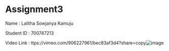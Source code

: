 # Assignment3

Name : Lalitha Sowjanya Kamuju

Student ID : 700747213

Video Link : ttps://vimeo.com/906227961/bec83af3d4?share=copy![image](https://github.com/sowjanya-kamuju/Assignment3/assets/156742139/54b02237-0002-471b-b6c7-c067e2216860)

